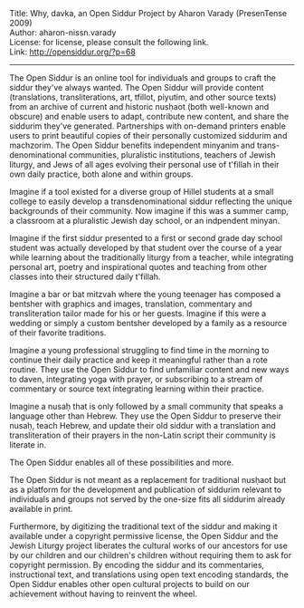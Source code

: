 <html>
<head></head>
<body>
Title: Why, davka, an Open Siddur Project by Aharon Varady (PresenTense 2009)<br />
Author: aharon-nissn.varady<br />
License: for license, please consult the following link.<br />
Link: <a href="http://opensiddur.org/?p=68">http://opensiddur.org/?p=68</a>
<p />
<hr />

The Open Siddur is an online tool for individuals and groups to craft the siddur they've always wanted. The Open Siddur will provide content (translations, transliterations, art, tfillot, piyutim, and other source texts) from an archive of current and historic nusḥaot (both well-known and obscure) and enable users to adapt, contribute new content, and share the siddurim they've generated. Partnerships with on-demand printers enable users to print beautiful copies of their personally customized siddurim and machzorim. The Open Siddur benefits independent minyanim and trans-denominational communities, pluralistic institutions, teachers of Jewish liturgy, and Jews of all ages evolving their personal use of t'fillah in their own daily practice, both alone and within groups.

Imagine if a tool existed for a diverse group of Hillel students at a small college to easily develop a transdenominational siddur reflecting the unique backgrounds of their community. Now imagine if this was a summer camp, a classroom at a pluralistic Jewish day school, or an indpendent minyan.

Imagine if the first siddur presented to a first or second grade day school student was actually developed by that student over the course of a year while learning about the traditionally liturgy from a teacher, while integrating personal art, poetry and inspirational quotes and teaching from other classes into their structured daily t'fillah.

Imagine a bar or bat mitzvah where the young teenager has composed a bentsher with graphics and images, translation, commentary and transliteration tailor made for his or her guests. Imagine if this were a wedding or simply a custom bentsher developed by a family as a resource of their favorite traditions.

Imagine a young professional struggling to find time in the morning to continue their daily practice and keep it meaningful rather than a rote routine. They use the Open Siddur to find unfamiliar content and new ways to daven, integrating yoga with prayer, or subscribing to a stream of commentary or source text integrating learning within their practice.

Imagine a nusaḥ that is only followed by a small community that speaks a language other than Hebrew. They use the Open Siddur to preserve their nusaḥ, teach Hebrew, and update their old siddur with a translation and transliteration of their prayers in the non-Latin script their community is literate in.

The Open Siddur enables all of these possibilities and more.

The Open Siddur is not meant as a replacement for traditional nusḥaot but as a platform for the development and publication of siddurim relevant to individuals and groups not served by the one-size fits all siddurim already available in print.

Furthermore, by digitizing the traditional text of the siddur and making it available under a copyright permissive license, the Open Siddur and the Jewish Liturgy project liberates the cultural works of our ancestors for use by our children and our children's children without requiring them to ask for copyright permission. By encoding the siddur and its commentaries, instructional text, and translations using open text encoding standards, the Open Siddur enables other open cultural projects to build on our achievement without having to reinvent the wheel.
</body>
</html>